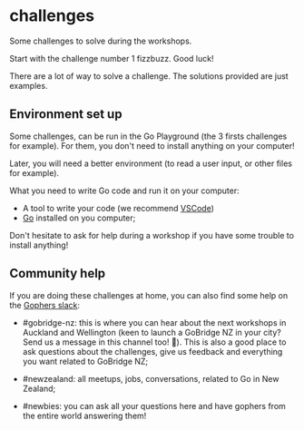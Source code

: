 # challenges

Some challenges to solve during the workshops.

Start with the challenge number 1 fizzbuzz. Good luck!

There are a lot of way to solve a challenge. The solutions provided are just examples.

## Environment set up

Some challenges, can be run in the Go Playground (the 3 firsts challenges for example).
For them, you don't need to install anything on your computer!

Later, you will need a better environment (to read a user input, or other files for example).

What you need to write Go code and run it on your computer:
- A tool to write your code (we recommend [VSCode](https://code.visualstudio.com/download))
- [Go](https://golang.org/dl/) installed on you computer;

Don't hesitate to ask for help during a workshop if you have some trouble to install anything!

## Community help

If you are doing these challenges at home, you can also find some help on the [Gophers slack](https://gophers.slack.com/join/shared_invite/zt-eily9qic-LmUga18uk180u8sunc1rVw#/):
- #gobridge-nz: this is where you can hear about the next workshops in Auckland and Wellington (keen to launch a GoBridge NZ in your city? Send us a message in this channel too! 💜). This is also a good place to ask questions about the challenges, give us feedback and everything you want related to GoBridge NZ;

- #newzealand: all meetups, jobs, conversations, related to Go in New Zealand;

- #newbies: you can ask all your questions here and have gophers from the entire world answering them!